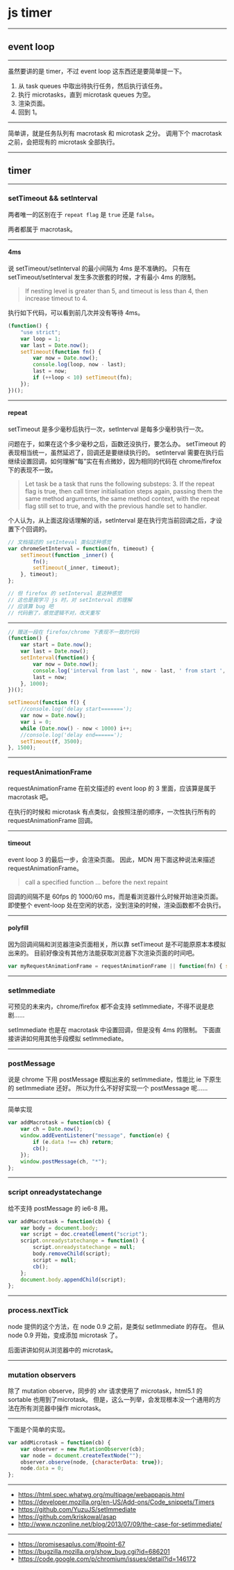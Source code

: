 # js timer

---

## event loop

---

虽然要讲的是 timer，不过 event loop 这东西还是要简单提一下。

1. 从 task queues 中取出待执行任务，然后执行该任务。
2. 执行 microtasks，直到 microtask queues 为空。
3. 渲染页面。
4. 回到 1。

---

简单讲，就是任务队列有 macrotask 和 microtask 之分。
调用下个 macrotask 之前，会把现有的 microtask 全部执行。

---

## timer

---

### setTimeout && setInterval

两者唯一的区别在于 `repeat flag` 是 `true` 还是 `false`。

两者都属于 macrotask。

---

#### 4ms

说 setTimeout/setInterval 的最小间隔为 4ms 是不准确的。
只有在 setTimeout/setInterval 发生多次嵌套的时候，才有最小 4ms 的限制。

> If nesting level is greater than 5, and timeout is less than 4, then increase timeout to 4.

执行如下代码，可以看到前几次并没有等待 4ms。

```js
(function() {
    "use strict";
    var loop = 1;
    var last = Date.now();
    setTimeout(function fn() {
        var now = Date.now();
        console.log(loop, now - last);
        last = now;
        if (++loop < 10) setTimeout(fn);
    });
})();
```

---

#### repeat

setTimeout 是多少毫秒后执行一次，setInterval 是每多少毫秒执行一次。

问题在于，如果在这个多少毫秒之后，函数还没执行，要怎么办。
setTimeout 的表现相当统一，虽然延迟了，回调还是要继续执行的。
setInterval 需要在执行后继续设置回调，如何理解“每”实在有点微妙，因为相同的代码在 chrome/firefox 下的表现不一致。

> Let task be a task that runs the following substeps:
> 3. If the repeat flag is true, then call timer initialisation steps again, passing them the same method arguments, the same method context, with the repeat flag still set to true, and with the previous handle set to handler.

个人认为，从上面这段话理解的话，setInterval 是在执行完当前回调之后，才设置下个回调的。

```js
// 文档描述的 setInteval 类似这种感觉
var chromeSetInterval = function(fn, timeout) {
    setTimeout(function _inner() {
        fn();
        setTimeout(_inner, timeout);
    }, timeout);
};

// 但 firefox 的 setInterval 是这种感觉
// 这也是我学习 js 时，对 setInterval 的理解
// 应该算 bug 吧
// 代码删了，感觉逻辑不对，改天重写
```

---

```js
// 赠送一段在 firefox/chrome 下表现不一致的代码
(function() {
    var start = Date.now();
    var last = Date.now();
    setInterval(function() {
        var now = Date.now();
        console.log('interval from last ', now - last, ' from start ', now - start);
        last = now;
    }, 1000);
})();

setTimeout(function f() {
    //console.log('delay start=======');
    var now = Date.now();
    var i = 0;
    while (Date.now() - now < 1000) i++;
    //console.log('delay end======');
    setTimeout(f, 3500);
}, 1500);
```

---

### requestAnimationFrame

requestAnimationFrame 在前文描述的 event loop 的 3 里面，应该算是属于 macrotask 吧。

在执行的时候和 microtask 有点类似，会按照注册的顺序，一次性执行所有的 requestAnimationFrame 回调。

---

#### timeout

event loop 3 的最后一步，会渲染页面。
因此，MDN 用下面这种说法来描述 requestAnimationFrame。

> call a specified function ... before the next repaint

回调的间隔不是 60fps 的 1000/60 ms，而是看浏览器什么时候开始渲染页面。
即使整个 event-loop 处在空闲的状态，没到渲染的时候，渲染函数都不会执行。

---

#### polyfill

因为回调间隔和浏览器渲染页面相关，所以靠 setTimeout 是不可能原原本本模拟出来的。
目前好像没有其他方法能获取浏览器下次渲染页面的时间吧。

```js
var myRequestAnimationFrame = requestAnimationFrame || function(fn) { setTimeout(fn, 1000/60); };
```

---

### setImmediate

可预见的未来内，chrome/firefox 都不会支持 setImmediate，不得不说是悲剧……

setImmediate 也是在 macrotask 中设置回调，但是没有 4ms 的限制。
下面直接讲讲如何用其他手段模拟 setImmediate。

---

### postMessage

说是 chrome 下用 postMessage 模拟出来的 setImmediate，性能比 ie 下原生的 setImmediate 还好。
所以为什么不好好实现一个 postMessage 呢……

---

简单实现

```js
var addMacrotask = function(cb) {
    var ch = Date.now();
    window.addEventListener("message", function(e) {
        if (e.data !== ch) return;
        cb();
    });
    window.postMessage(ch, "*");
};

```

---

### script onreadystatechange

给不支持 postMessage 的 ie6-8 用。

```js
var addMacrotask = function(cb) {
    var body = document.body;
    var script = doc.createElement("script");
    script.onreadystatechange = function() {
        script.onreadystatechange = null;
        body.removeChild(script);
        script = null;
        cb();
    };
    document.body.appendChild(script);
};
```

---

### process.nextTick

node 提供的这个方法，在 node 0.9 之前，是类似 setImmediate 的存在。
但从 node 0.9 开始，变成添加 microtask 了。

后面讲讲如何从浏览器中的 microtask。

---

### mutation observers

除了 mutation observe，同步的 xhr 请求使用了 microtask，html5.1 的 sortable 也用到了microtask。
但是，这么一列举，会发现根本没一个通用的方法在所有浏览器中操作 microtask。

---

下面是个简单的实现。

```js
var addMicrotask = function(cb) {
    var observer = new MutationObserver(cb);
    var node = document.createTextNode("");
    observer.observe(node, {characterData: true});
    node.data = 0;
};
```

---

+ https://html.spec.whatwg.org/multipage/webappapis.html
+ https://developer.mozilla.org/en-US/Add-ons/Code_snippets/Timers
+ https://github.com/YuzuJS/setImmediate
+ https://github.com/kriskowal/asap
+ http://www.nczonline.net/blog/2013/07/09/the-case-for-setimmediate/

---

+ https://promisesaplus.com/#point-67
+ https://bugzilla.mozilla.org/show_bug.cgi?id=686201
+ https://code.google.com/p/chromium/issues/detail?id=146172
